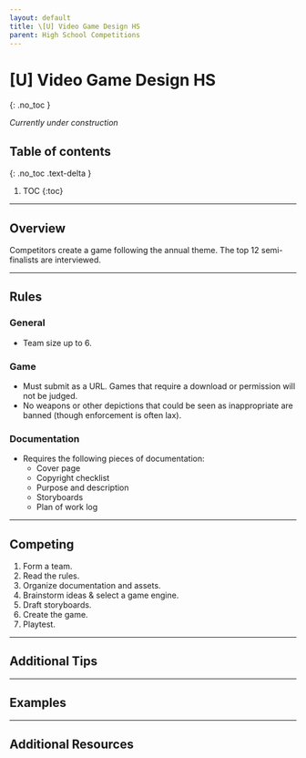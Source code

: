 ```yaml
---
layout: default
title: \[U] Video Game Design HS
parent: High School Competitions
---
```


# [U] Video Game Design HS
{: .no_toc }

*Currently under construction*

## Table of contents
{: .no_toc .text-delta }

1. TOC
{:toc}

---

## Overview
Competitors create a game following the annual theme. The top 12 semi-finalists are interviewed.

---

## Rules

### General

- Team size up to 6.

### Game

- Must submit as a URL. Games that require a download or permission will not be judged.
- No weapons or other depictions that could be seen as inappropriate are banned (though enforcement is often lax).

### Documentation

- Requires the following pieces of documentation:
  - Cover page
  - Copyright checklist
  - Purpose and description
  - Storyboards
  - Plan of work log

---

## Competing

1. Form a team.
2. Read the rules.
3. Organize documentation and assets.
4. Brainstorm ideas & select a game engine.
5. Draft storyboards.
6. Create the game.
7. Playtest.

---

## Additional Tips

---

## Examples

---

## Additional Resources
